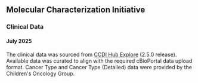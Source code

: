 ## Molecular Characterization Initiative
### Clinical Data
#### July 2025

The clinical data was sourced from [CCDI Hub Explore](https://ccdi.cancer.gov/explore?study_name=Molecular%20Characterization%20Initiative) (2.5.0 release). Available data was curated to align with the required cBioPortal data upload format. Cancer Type and Cancer Type (Detailed) data were provided by the Children's Oncology Group.
